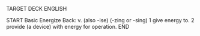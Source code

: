 TARGET DECK
ENGLISH

START
Basic
Energize
Back: v. (also -ise) (-zing or -sing) 1 give energy to. 2 provide (a device) with energy for operation.
END
